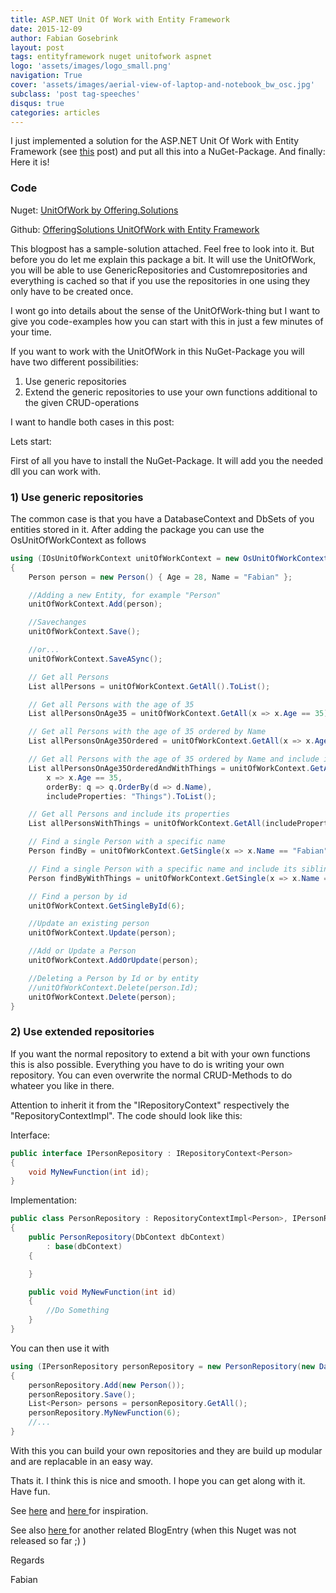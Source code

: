 ```yaml
---
title: ASP.NET Unit Of Work with Entity Framework
date: 2015-12-09
author: Fabian Gosebrink
layout: post
tags: entityframework nuget unitofwork aspnet
logo: 'assets/images/logo_small.png'
navigation: True
cover: 'assets/images/aerial-view-of-laptop-and-notebook_bw_osc.jpg'
subclass: 'post tag-speeches'
disqus: true
categories: articles
---
```


I just implemented a solution for the ASP.NET Unit Of Work with Entity Framework (see [this](http://offering.solutions/blog/articles/2014/07/01/asp-net-mvc-generic-repositories-and-unitofwork/) post) and put all this into a NuGet-Package. And finally: Here it is!

### Code

Nuget: [UnitOfWork by Offering.Solutions](https://www.nuget.org/packages/OfferingSolutions.UnitOfWork.Structure/)

Github: [OfferingSolutions UnitOfWork with Entity Framework](https://github.com/OfferingSolutions/OfferingSolutions-RepositoryPattern-UnitOfWork)

This blogpost has a sample-solution attached. Feel free to look into it. But before you do let me explain this package a bit. It will use the UnitOfWork, you will be able to use GenericRepositories and Customrepositories and everything is cached so that if you use the repositories in one using they only have to be created once.

I wont go into details about the sense of the UnitOfWork-thing but I want to give you code-examples how you can start with this in just a few minutes of your time.

If you want to work with the UnitOfWork in this NuGet-Package you will have two different possibilities:

1.  Use generic repositories
2.  Extend the generic repositories to use your own functions additional to the given CRUD-operations

I want to handle both cases in this post:

Lets start:

First of all you have to install the NuGet-Package. It will add you the needed dll you can work with.

### 1) Use generic repositories

The common case is that you have a DatabaseContext and DbSets of you entities stored in it. After adding the package you can use the OsUnitOfWorkContext as follows

```csharp
using (IOsUnitOfWorkContext unitOfWorkContext = new OsUnitOfWorkContext(new DatabaseContext()))
{
    Person person = new Person() { Age = 28, Name = "Fabian" };

    //Adding a new Entity, for example "Person"
    unitOfWorkContext.Add(person);

    //Savechanges
    unitOfWorkContext.Save();

    //or...
    unitOfWorkContext.SaveASync();

    // Get all Persons
    List allPersons = unitOfWorkContext.GetAll().ToList();

    // Get all Persons with the age of 35
    List allPersonsOnAge35 = unitOfWorkContext.GetAll(x => x.Age == 35).ToList();

    // Get all Persons with the age of 35 ordered by Name
    List allPersonsOnAge35Ordered = unitOfWorkContext.GetAll(x => x.Age == 35, orderBy: q => q.OrderBy(d => d.Name)).ToList();

    // Get all Persons with the age of 35 ordered by Name and include its properties
    List allPersonsOnAge35OrderedAndWithThings = unitOfWorkContext.GetAll(
        x => x.Age == 35,
        orderBy: q => q.OrderBy(d => d.Name),
        includeProperties: "Things").ToList();

    // Get all Persons and include its properties
    List allPersonsWithThings = unitOfWorkContext.GetAll(includeProperties: "Things").ToList();

    // Find a single Person with a specific name
    Person findBy = unitOfWorkContext.GetSingle(x => x.Name == "Fabian");

    // Find a single Person with a specific name and include its siblings
    Person findByWithThings = unitOfWorkContext.GetSingle(x => x.Name == "Fabian", includeProperties: "Things");

    // Find a person by id
    unitOfWorkContext.GetSingleById(6);

    //Update an existing person
    unitOfWorkContext.Update(person);

    //Add or Update a Person
    unitOfWorkContext.AddOrUpdate(person);

    //Deleting a Person by Id or by entity
    //unitOfWorkContext.Delete(person.Id);
    unitOfWorkContext.Delete(person);
}
```

### 2) Use extended repositories

If you want the normal repository to extend a bit with your own functions this is also possible. Everything you have to do is writing your own repository. You can even overwrite the normal CRUD-Methods to do whateer you like in there.

Attention to inherit it from the "IRepositoryContext<YourEntity>" respectively the "RepositoryContextImpl<YourEntity>". The code should look like this:

Interface:

```csharp
public interface IPersonRepository : IRepositoryContext<Person>
{
    void MyNewFunction(int id);
}
```

Implementation:

```csharp
public class PersonRepository : RepositoryContextImpl<Person>, IPersonRepository
{
    public PersonRepository(DbContext dbContext)
        : base(dbContext)
    {

    }

    public void MyNewFunction(int id)
    {
        //Do Something
    }
}
```

You can then use it with

```csharp
using (IPersonRepository personRepository = new PersonRepository(new DatabaseContext()))
{
    personRepository.Add(new Person());
    personRepository.Save();
    List<Person> persons = personRepository.GetAll();
    personRepository.MyNewFunction(6);
    //...
}
```

With this you can build your own repositories and they are build up modular and are replacable in an easy way.

Thats it. I think this is nice and smooth. I hope you can get along with it. Have fun.

See <a href="http://www.asp.net/mvc/tutorials/getting-started-with-ef-5-using-mvc-4/implementing-the-repository-and-unit-of-work-patterns-in-an-asp-net-mvc-application" target="_blank">here</a> and <a href="http://codereview.stackexchange.com/questions/31822/unit-of-work-and-repository-design-pattern-implementation" target="_blank">here </a>for inspiration.

See also <a title="ASP.NET MVC Architecture (Part III): Generic Repositories and UnitOfWork" href="http://offering.solutions/blog/articles/2014/07/01/asp-net-mvc-generic-repositories-and-unitofwork/" target="_blank">here </a>for another related BlogEntry (when this Nuget was not released so far ;) )

Regards

Fabian
